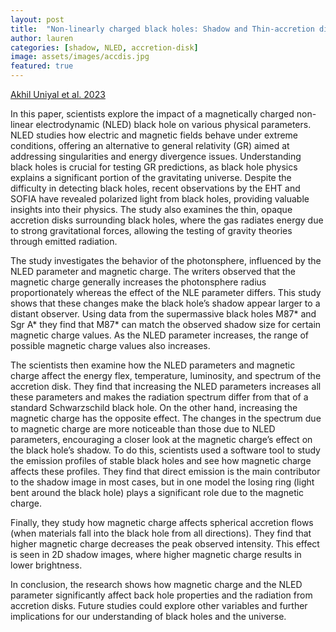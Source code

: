 ```yaml
---
layout: post
title:  "Non-linearly charged black holes: Shadow and Thin-accretion disk"
author: lauren
categories: [shadow, NLED, accretion-disk]
image: assets/images/accdis.jpg
featured: true
---
```

[Akhil Uniyal et al. 2023](https://arxiv.org/pdf/2303.07174)

In this paper, scientists explore the impact of a magnetically charged non-linear electrodynamic (NLED) black hole on various physical parameters. NLED studies how electric and magnetic fields behave under extreme conditions, offering an alternative to general relativity (GR) aimed at addressing singularities and energy divergence issues. Understanding black holes is crucial for testing GR predictions, as black hole physics explains a significant portion of the gravitating universe. Despite the difficulty in detecting black holes, recent observations by the EHT and SOFIA have revealed polarized light from black holes, providing valuable insights into their physics. The study also examines the thin, opaque accretion disks surrounding black holes, where the gas radiates energy due to strong gravitational forces, allowing the testing of gravity theories through emitted radiation. 

The study investigates the behavior of the photonsphere, influenced by the NLED parameter and magnetic charge. The writers observed that the magnetic charge generally increases the photonsphere radius proportionately whereas the effect of the NLE parameter differs. This study shows that these changes make the black hole’s shadow appear larger to a distant observer. Using data from the supermassive black holes M87* and Sgr A* they find that M87* can match the observed shadow size for certain magnetic charge values. As the NLED parameter increases, the range of possible magnetic charge values also increases. 

The scientists then examine how the NLED parameters and magnetic charge affect the energy flex, temperature, luminosity, and spectrum of the accretion disk. They find that increasing the NLED parameters increases all these parameters and makes the radiation spectrum differ from that of a standard Schwarzschild black hole. On the other hand, increasing the magnetic charge has the opposite effect. The changes in the spectrum due to magnetic charge are more noticeable than those due to NLED parameters, encouraging a closer look at the magnetic charge’s effect on the black hole’s shadow. To do this, scientists used a software tool to study the emission profiles of stable black holes and see how magnetic charge affects these profiles. They find that direct emission is the main contributor to the shadow image in most cases, but in one model the losing ring (light bent around the black hole) plays a significant role due to the magnetic charge. 

Finally, they study how magnetic charge affects spherical accretion flows (when materials fall into the black hole from all directions). They find that higher magnetic charge decreases the peak observed intensity. This effect is seen in 2D shadow images, where higher magnetic charge results in lower brightness. 

In conclusion, the research shows how magnetic charge and the NLED parameter significantly affect back hole properties and the radiation from accretion disks. Future studies could explore other variables and further implications for our understanding of black holes and the universe. 
